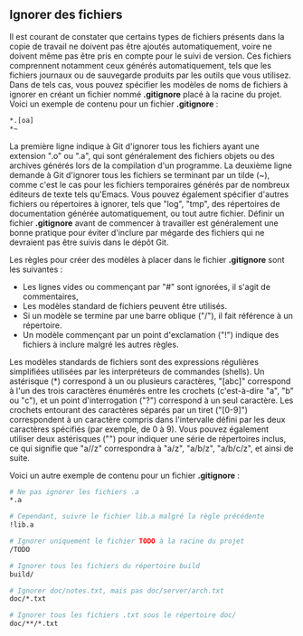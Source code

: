## Ignorer des fichiers

Il est courant de constater que certains types de fichiers présents dans la copie de travail ne doivent pas être ajoutés automatiquement, voire ne doivent même pas être pris en compte pour le suivi de version. Ces fichiers comprennent notamment ceux générés automatiquement, tels que les fichiers journaux ou de sauvegarde produits par les outils que vous utilisez. Dans de tels cas, vous pouvez spécifier les modèles de noms de fichiers à ignorer en créant un fichier nommé **.gitignore** placé à la racine du projet. Voici un exemple de contenu pour un fichier **.gitignore** :

```bash
*.[oa]
*~
```

La première ligne indique à Git d'ignorer tous les fichiers ayant une extension ".o" ou ".a", qui sont généralement des fichiers objets ou des archives générés lors de la compilation d'un programme. La deuxième ligne demande à Git d'ignorer tous les fichiers se terminant par un tilde (~), comme c'est le cas pour les fichiers temporaires générés par de nombreux éditeurs de texte tels qu'Emacs. Vous pouvez également spécifier d'autres fichiers ou répertoires à ignorer, tels que "log", "tmp", des répertoires de documentation générée automatiquement, ou tout autre fichier. Définir un fichier **.gitignore** avant de commencer à travailler est généralement une bonne pratique pour éviter d'inclure par mégarde des fichiers qui ne devraient pas être suivis dans le dépôt Git.

Les règles pour créer des modèles à placer dans le fichier **.gitignore** sont les suivantes :

- Les lignes vides ou commençant par "#" sont ignorées, il s'agit de commentaires,
- Les modèles standard de fichiers peuvent être utilisés.
- Si un modèle se termine par une barre oblique ("/"), il fait référence à un répertoire.
- Un modèle commençant par un point d'exclamation ("!") indique des fichiers à inclure malgré les autres règles.

Les modèles standards de fichiers sont des expressions régulières simplifiées utilisées par les interpréteurs de commandes (shells). Un astérisque (*) correspond à un ou plusieurs caractères, "[abc]" correspond à l'un des trois caractères énumérés entre les crochets (c'est-à-dire "a", "b" ou "c"), et un point d'interrogation ("?") correspond à un seul caractère. Les crochets entourant des caractères séparés par un tiret ("[0-9]") correspondent à un caractère compris dans l'intervalle défini par les deux caractères spécifiés (par exemple, de 0 à 9). Vous pouvez également utiliser deux astérisques ("") pour indiquer une série de répertoires inclus, ce qui signifie que "a//z" correspondra à "a/z", "a/b/z", "a/b/c/z", et ainsi de suite.

Voici un autre exemple de contenu pour un fichier **.gitignore** :

```bash
# Ne pas ignorer les fichiers .a
*.a

# Cependant, suivre le fichier lib.a malgré la règle précédente
!lib.a

# Ignorer uniquement le fichier TODO à la racine du projet
/TODO

# Ignorer tous les fichiers du répertoire build
build/

# Ignorer doc/notes.txt, mais pas doc/server/arch.txt
doc/*.txt

# Ignorer tous les fichiers .txt sous le répertoire doc/
doc/**/*.txt
```

